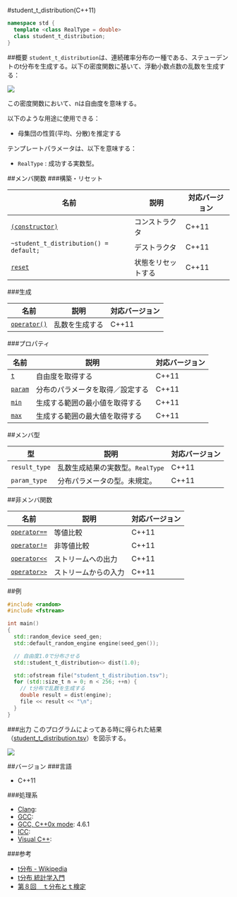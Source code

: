 #student_t_distribution(C++11)
```cpp
namespace std {
  template <class RealType = double>
  class student_t_distribution;
}
```

##概要
`student_t_distribution`は、連続確率分布の一種である、ステューデントのt分布を生成する。以下の密度関数に基いて、浮動小数点数の乱数を生成する：


![](https://github.com/cpprefjp/image/raw/master/reference/random/student_t_distribution/student_t.png)


この密度関数において、nは自由度を意味する。


以下のような用途に使用できる：

- 母集団の性質(平均、分散)を推定する


テンプレートパラメータは、以下を意味する：

- `RealType` : 成功する実数型。


##メンバ関数
###構築・リセット

| 名前 | 説明 | 対応バージョン |
|-----------------------------------------------------------------------|--------------------|-------|
| [`(constructor)`](./student_t_distribution/student_t_distribution.md) | コンストラクタ     | C++11 |
| `~student_t_distribution() = default;`                                | デストラクタ       | C++11 |
| [`reset`](./student_t_distribution/reset.md)                          | 状態をリセットする | C++11 |


###生成

| 名前 | 説明 | 対応バージョン |
|-----------------------------------------------------|----------------|-------|
| [`operator()`](./student_t_distribution/op_call.md) | 乱数を生成する | C++11 |


###プロパティ

| 名前 | 説明 | 対応バージョン |
|----------------------------------------------|----------------------------------|-------|
| [`t`](./student_t_distribution/t.md)         | 自由度を取得する                 | C++11 |
| [`param`](./student_t_distribution/param.md) | 分布のパラメータを取得／設定する | C++11 |
| [`min`](./student_t_distribution/min.md)     | 生成する範囲の最小値を取得する   | C++11 |
| [`max`](./student_t_distribution/max.md)     | 生成する範囲の最大値を取得する   | C++11 |


##メンバ型

| 型 | 説明 | 対応バージョン |
|---------------|---------------------------------|-------|
| `result_type` | 乱数生成結果の実数型。`RealType` | C++11 |
| `param_type`  | 分布パラメータの型。未規定。    | C++11 |


##非メンバ関数

| 名前 | 説明 | 対応バージョン |
|----------------------------------------------------------|----------------------|-------|
| [`operator==`](./student_t_distribution/op_equal.md)     | 等値比較             | C++11 |
| [`operator!=`](./student_t_distribution/op_not_equal.md) | 非等値比較           | C++11 |
| [`operator<<`](./student_t_distribution/op_ostream.md)   | ストリームへの出力   | C++11 |
| [`operator>>`](./student_t_distribution/op_istream.md)   | ストリームからの入力 | C++11 |




##例
```cpp
#include <random>
#include <fstream>

int main()
{
  std::random_device seed_gen;
  std::default_random_engine engine(seed_gen());

  // 自由度1.0で分布させる
  std::student_t_distribution<> dist(1.0);

  std::ofstream file("student_t_distribution.tsv");
  for (std::size_t n = 0; n < 256; ++n) {
    // t分布で乱数を生成する
    double result = dist(engine);
    file << result << "\n";
  }
}
```

###出力
このプログラムによってある時に得られた結果（[student_t_distribution.tsv](https://github.com/cpprefjp/image/raw/master/reference/random/student_t_distribution/student_t_distribution.tsv)）を図示する。

![](https://github.com/cpprefjp/image/raw/master/reference/random/student_t_distribution/student_t_distribution.png)


##バージョン
###言語
- C++11

###処理系
- [Clang](/implementation#clang.md): 
- [GCC](/implementation#gcc.md): 
- [GCC, C++0x mode](/implementation#gcc.md): 4.6.1
- [ICC](/implementation#icc.md): 
- [Visual C++](/implementation#visual_cpp.md): 

###参考
- [t分布 - Wikipedia](http://ja.wikipedia.org/wiki/T%E5%88%86%E5%B8%83)
- [t分布 統計学入門](http://www.tamagaki.com/math/Statistics402.html)
- [第８回　ｔ分布とｔ検定](http://www.ipc.shimane-u.ac.jp/food/kobayasi/biometry8_2011.html)

